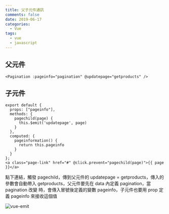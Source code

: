 ```yaml
---
title: 父子元件通訊
comments: false
date: 2019-06-17
categories:
  - Vue
tags:
  - vue
  - javascript
---
```


## 父元件
```
<Pagination :pageinfo="pagination" @updatepage="getproducts" />
```

## 子元件
```
export default {
  props: ["pageinfo"],
  methods: {
    pagechild(page) {
      this.$emit('updatepage', page)
    }
  },
  computed: {
    pageinformation() {
      return this.pageinfo
    }
  }
};
<a class="page-link" href="#" @click.prevent="pagechild(page)">{{ page }}</a>
```

點下連結，觸發 pagechild，傳到父元件的 updatepage = getproducts，傳入的參數會自動帶入 getproducts，父元件要先在 data 內定義 pagination，當 pagination 改變 時，會傳入冒號後定義的變數 pageinfo，子元件也要用 prop 定義 pageinfo 來接收這個值

![vue-emit](0_giqn4-TbT-hyJEOu.png)